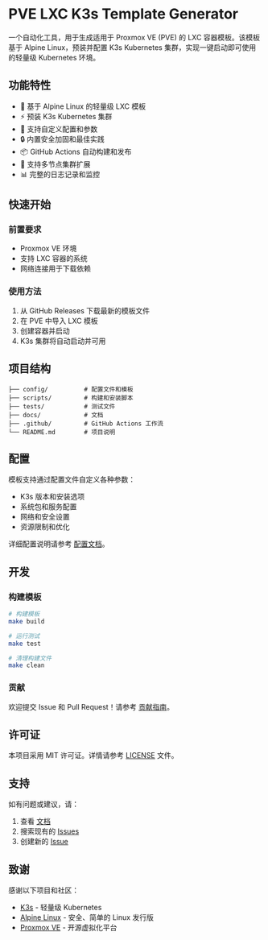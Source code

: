 # PVE LXC K3s Template Generator

一个自动化工具，用于生成适用于 Proxmox VE (PVE) 的 LXC 容器模板。该模板基于 Alpine Linux，预装并配置 K3s Kubernetes 集群，实现一键启动即可使用的轻量级 Kubernetes 环境。

## 功能特性

- 🚀 基于 Alpine Linux 的轻量级 LXC 模板
- ⚡ 预装 K3s Kubernetes 集群
- 🔧 支持自定义配置和参数
- 🔒 内置安全加固和最佳实践
- 📦 GitHub Actions 自动构建和发布
- 🔄 支持多节点集群扩展
- 📊 完整的日志记录和监控

## 快速开始

### 前置要求

- Proxmox VE 环境
- 支持 LXC 容器的系统
- 网络连接用于下载依赖

### 使用方法

1. 从 GitHub Releases 下载最新的模板文件
2. 在 PVE 中导入 LXC 模板
3. 创建容器并启动
4. K3s 集群将自动启动并可用

## 项目结构

```
├── config/          # 配置文件和模板
├── scripts/         # 构建和安装脚本
├── tests/           # 测试文件
├── docs/            # 文档
├── .github/         # GitHub Actions 工作流
└── README.md        # 项目说明
```

## 配置

模板支持通过配置文件自定义各种参数：

- K3s 版本和安装选项
- 系统包和服务配置
- 网络和安全设置
- 资源限制和优化

详细配置说明请参考 [配置文档](docs/configuration.md)。

## 开发

### 构建模板

```bash
# 构建模板
make build

# 运行测试
make test

# 清理构建文件
make clean
```

### 贡献

欢迎提交 Issue 和 Pull Request！请参考 [贡献指南](docs/contributing.md)。

## 许可证

本项目采用 MIT 许可证。详情请参考 [LICENSE](LICENSE) 文件。

## 支持

如有问题或建议，请：

1. 查看 [文档](docs/)
2. 搜索现有的 [Issues](../../issues)
3. 创建新的 [Issue](../../issues/new)

## 致谢

感谢以下项目和社区：

- [K3s](https://k3s.io/) - 轻量级 Kubernetes
- [Alpine Linux](https://alpinelinux.org/) - 安全、简单的 Linux 发行版
- [Proxmox VE](https://www.proxmox.com/en/proxmox-ve) - 开源虚拟化平台